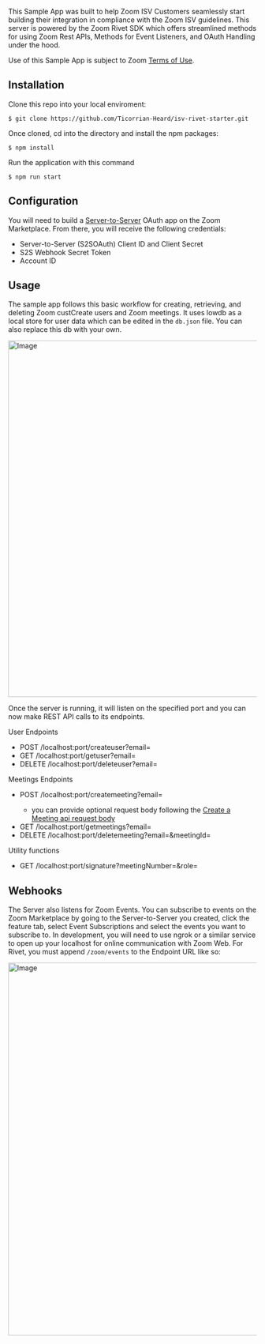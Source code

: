 This Sample App was built to help Zoom ISV Customers seamlessly start building their integration in compliance with the Zoom ISV guidelines. This server is powered by the Zoom Rivet SDK which offers streamlined methods for using Zoom Rest APIs, Methods for Event Listeners, and OAuth Handling under the hood.
 
Use of this Sample App is subject to Zoom [Terms of Use](https://www.zoom.com/en/trust/terms/).

## Installation

Clone this repo into your local enviroment:
```
$ git clone https://github.com/Ticorrian-Heard/isv-rivet-starter.git
```

Once cloned, cd into the directory and install the npm packages: 
```
$ npm install
```

Run the application with this command
```
$ npm run start
```

## Configuration
You will need to build a [Server-to-Server](https://developers.zoom.us/docs/internal-apps/create/) OAuth app on the Zoom Marketplace. From there, you will receive the following credentials: 
- Server-to-Server (S2SOAuth) Client ID and Client Secret
- S2S Webhook Secret Token
- Account ID

## Usage
The sample app follows this basic workflow for creating, retrieving, and deleting Zoom custCreate users and Zoom meetings. It uses lowdb as a local store for user data which can be edited in the `db.json` file. You can also replace this db with your own.

<img width="722" alt="Image" src="https://github.com/user-attachments/assets/0c36c078-ba23-4839-a742-622117bf3832" />


Once the server is running, it will listen on the specified port and you can now make REST API calls to its endpoints.

User Endpoints
- POST /localhost:port/createuser?email=<email> 
- GET /localhost:port/getuser?email=<email>
- DELETE /localhost:port/deleteuser?email=<email>

Meetings Endpoints
- POST /localhost:port/createmeeting?email=<email>                
   * you can provide optional request body following the [Create a Meeting api request body](https://developers.zoom.us/docs/api/meetings/#tag/meetings/POST/users/{userId}/meetings)
- GET /localhost:port/getmeetings?email=<email>
- DELETE /localhost:port/deletemeeting?email=<email>&meetingId=<meetingId>

Utility functions
- GET /localhost:port/signature?meetingNumber=<meetingNumber>&role=<role>


## Webhooks
The Server also listens for Zoom Events. You can subscribe to events on the Zoom Marketplace by going to the Server-to-Server you created, click the feature tab, select Event Subscriptions and select the events you want to subscribe to. In development, you will need to use ngrok or a similar service to open up your localhost for online communication with Zoom Web. For Rivet, you must append `/zoom/events` to the Endpoint URL like so:

<img width="755" alt="Image" src="https://github.com/user-attachments/assets/37d4ff2a-5c39-41da-a7a4-36eb0086f93c" />

